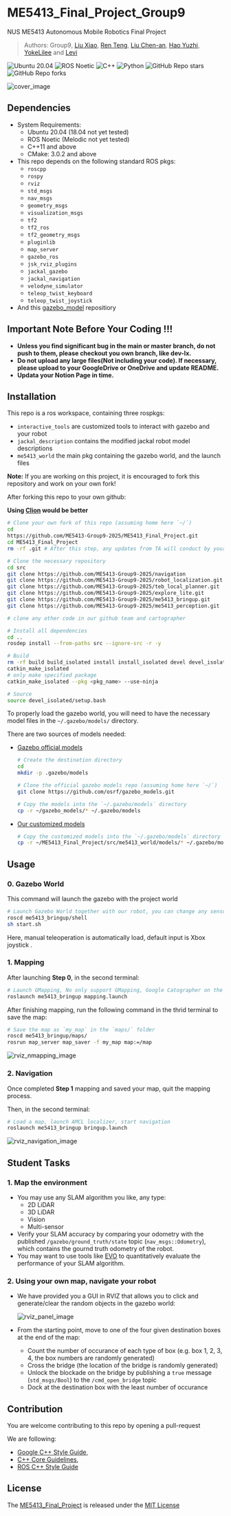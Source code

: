 # ME5413_Final_Project_Group9

NUS ME5413 Autonomous Mobile Robotics Final Project

> Authors: Group9, [Liu Xiao](https://github.com/llliuxiao), [Ren Teng](https://github.com/1425T), [Liu Chen-an](https://github.com/songs-for-you), [Hao Yuzhi](https://github.com/carveshadow), [YokeLilee](https://github.com/YokeLiLee) and [Levi](https://github.com/RicardoCDUT)  

![Ubuntu 20.04](https://img.shields.io/badge/OS-Ubuntu_20.04-informational?style=flat&logo=ubuntu&logoColor=white&color=2bbc8a)
![ROS Noetic](https://img.shields.io/badge/Tools-ROS_Noetic-informational?style=flat&logo=ROS&logoColor=white&color=2bbc8a)
![C++](https://img.shields.io/badge/Code-C++-informational?style=flat&logo=c%2B%2B&logoColor=white&color=2bbc8a)
![Python](https://img.shields.io/badge/Code-Python-informational?style=flat&logo=Python&logoColor=white&color=2bbc8a)
![GitHub Repo stars](https://img.shields.io/github/stars/ME5413-Group9-2025/me5413_bringup?color=FFE333)
![GitHub Repo forks](https://img.shields.io/github/forks/ME5413-Group9-2025/me5413_bringup?color=FFE333)

![cover_image](media/gz_world.png)

## Dependencies

* System Requirements:
  * Ubuntu 20.04 (18.04 not yet tested)
  * ROS Noetic (Melodic not yet tested)
  * C++11 and above
  * CMake: 3.0.2 and above
* This repo depends on the following standard ROS pkgs:
  * `roscpp`
  * `rospy`
  * `rviz`
  * `std_msgs`
  * `nav_msgs`
  * `geometry_msgs`
  * `visualization_msgs`
  * `tf2`
  * `tf2_ros`
  * `tf2_geometry_msgs`
  * `pluginlib`
  * `map_server`
  * `gazebo_ros`
  * `jsk_rviz_plugins`
  * `jackal_gazebo`
  * `jackal_navigation`
  * `velodyne_simulator`
  * `teleop_twist_keyboard`
  * `teleop_twist_joystick`
* And this [gazebo_model](https://github.com/osrf/gazebo_models) repositiory

## Important Note Before Your Coding !!!

- **Unless you find significant bug in the main or master branch, do not push to them, please checkout you own branch, like dev-lx.**
- **Do not upload any large files(Not including your code). If necessary, please upload to your GoogleDrive or OneDrive and update README.**
- **Updata your Notion Page in time.**

## Installation

This repo is a ros workspace, containing three rospkgs:

* `interactive_tools` are customized tools to interact with gazebo and your robot
* `jackal_description` contains the modified jackal robot model descriptions
* `me5413_world` the main pkg containing the gazebo world, and the launch files

**Note:** If you are working on this project, it is encouraged to fork this repository and work on your own fork!

After forking this repo to your own github:

**Using [Clion](https://www.jetbrains.com/clion/) would be better**

```bash
# Clone your own fork of this repo (assuming home here `~/`)
cd
https://github.com/ME5413-Group9-2025/ME5413_Final_Project.git
cd ME5413_Final_Project
rm -rf .git # After this step, any updates from TA will conduct by yourself manually

# Clone the necessary repository
cd src
git clone https://github.com/ME5413-Group9-2025/navigation
git clone https://github.com/ME5413-Group9-2025/robot_localization.git --branch noetic-devel
git clone https://github.com/ME5413-Group9-2025/teb_local_planner.git
git clone https://github.com/ME5413-Group9-2025/explore_lite.git
git clone https://github.com/ME5413-Group9-2025/me5413_bringup.git
git clone https://github.com/ME5413-Group9-2025/me5413_perception.git

# clone any other code in our github team and cartographer

# Install all dependencies
cd ..
rosdep install --from-paths src --ignore-src -r -y

# Build
rm -rf build build_isolated install install_isolated devel devel_isolated
catkin_make_isolated
# only make specified package
catkin_make_isolated --pkg <pkg_name> --use-ninja

# Source 
source devel_isolated/setup.bash
```

To properly load the gazebo world, you will need to have the necessary model files in the `~/.gazebo/models/` directory.

There are two sources of models needed:

* [Gazebo official models](https://github.com/osrf/gazebo_models)

  ```bash
  # Create the destination directory
  cd
  mkdir -p .gazebo/models
  
  # Clone the official gazebo models repo (assuming home here `~/`)
  git clone https://github.com/osrf/gazebo_models.git
  
  # Copy the models into the `~/.gazebo/models` directory
  cp -r ~/gazebo_models/* ~/.gazebo/models
  ```

* [Our customized models](https://github.com/NUS-Advanced-Robotics-Centre/ME5413_Final_Project/tree/main/src/me5413_world/models)

  ```bash
  # Copy the customized models into the `~/.gazebo/models` directory
  cp -r ~/ME5413_Final_Project/src/me5413_world/models/* ~/.gazebo/models
  ```

## Usage

### 0. Gazebo World

This command will launch the gazebo with the project world

```bash
# Launch Gazebo World together with our robot, you can change any sensor you want in this shell
roscd me5413_bringup/shell
sh start.sh
```

Here, manual teleoperation is automatically load, default input is Xbox joystick .

### 1. Mapping

After launching **Step 0**, in the second terminal:

```bash
# Launch GMapping, No only support GMapping, Google Catographer on the way
roslaunch me5413_bringup mapping.launch
```

After finishing mapping, run the following command in the thrid terminal to save the map:

```bash
# Save the map as `my_map` in the `maps/` folder
roscd me5413_bringup/maps/
rosrun map_server map_saver -f my_map map:=/map
```

![rviz_nmapping_image](media/rviz_mapping.png)

### 2. Navigation

Once completed **Step 1** mapping and saved your map, quit the mapping process.

Then, in the second terminal:

```bash
# Load a map, launch AMCL localizer, start navigation
roslaunch me5413_bringup bringup.launch
```

![rviz_navigation_image](media/rviz_navigation.png)

## Student Tasks

### 1. Map the environment

* You may use any SLAM algorithm you like, any type:
  * 2D LiDAR
  * 3D LiDAR
  * Vision
  * Multi-sensor
* Verify your SLAM accuracy by comparing your odometry with the published `/gazebo/ground_truth/state` topic (`nav_msgs::Odometry`), which contains the gournd truth odometry of the robot.
* You may want to use tools like [EVO](https://github.com/MichaelGrupp/evo) to quantitatively evaluate the performance of your SLAM algorithm.

### 2. Using your own map, navigate your robot

* We have provided you a GUI in RVIZ that allows you to click and generate/clear the random objects in the gazebo world:

  ![rviz_panel_image](media/control_panel.png)

* From the starting point, move to one of the four given destination boxes at the end of the map:

  * Count the number of occurance of each type of box (e.g. box 1, 2, 3, 4, the box numbers are randomly generated)
  * Cross the bridge (the location of the bridge is randomly generated)
  * Unlock the blockade on the bridge by publishing a `true` message (`std_msgs/Bool`) to the `/cmd_open_bridge` topic
  * Dock at the destination box with the least number of occurance

## Contribution

You are welcome contributing to this repo by opening a pull-request

We are following:

* [Google C++ Style Guide](https://google.github.io/styleguide/cppguide.html),
* [C++ Core Guidelines](https://isocpp.github.io/CppCoreGuidelines/CppCoreGuidelines#main),
* [ROS C++ Style Guide](http://wiki.ros.org/CppStyleGuide)

## License

The [ME5413_Final_Project](https://github.com/NUS-Advanced-Robotics-Centre/ME5413_Final_Project) is released under the [MIT License](https://github.com/NUS-Advanced-Robotics-Centre/ME5413_Final_Project/blob/main/LICENSE)
